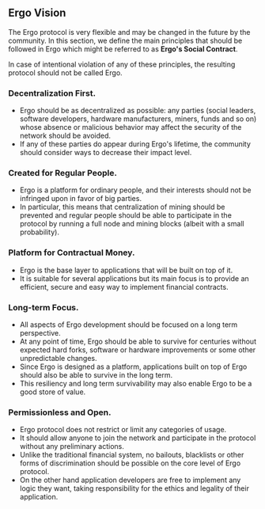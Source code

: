 ## Ergo Vision



The Ergo protocol is very flexible and may be changed in the future by the community. In this section, we define the main principles that should be followed in Ergo which might be referred to as **Ergo's Social Contract**.

In case of intentional violation of any of these principles, the resulting protocol should not be called Ergo.



### Decentralization First.

- Ergo should be as decentralized as possible: any parties (social leaders, software developers, hardware manufacturers, miners, funds and so on) whose absence or malicious behavior may affect the security of the network should be avoided.
- If any of these parties do appear during Ergo's lifetime, the community should consider ways to decrease their impact level.

###  Created for Regular People.

- Ergo is a platform for ordinary people, and their interests should not be infringed upon in favor of big parties.
- In particular, this means that centralization of mining should be prevented and regular people should be able to participate in the protocol by running a full node and mining blocks (albeit with a small probability).

###  Platform for Contractual Money.

- Ergo is the base layer to applications that will be built on top of it.
- It is suitable for several applications but its main focus is to provide an efficient, secure and easy way to implement financial contracts.

###  Long-term Focus.

- All aspects of Ergo development should be focused on a long term perspective.
- At any point of time, Ergo should be able to survive for centuries without expected hard forks, software or hardware improvements or some other unpredictable changes.
- Since Ergo is designed as a platform, applications built on top of Ergo should also be able to survive in the long term.
- This resiliency and long term survivability may also enable Ergo to be a good store of value.

###  Permissionless and Open.

- Ergo protocol does not restrict or limit any categories of usage.
- It should allow anyone to join the network and participate in the protocol without any preliminary actions.
- Unlike the traditional financial system, no bailouts, blacklists or other forms of discrimination should be possible on the core level of Ergo protocol.
- On the other hand application developers are free to implement any logic they want, taking responsibility for the ethics and legality of their application.


